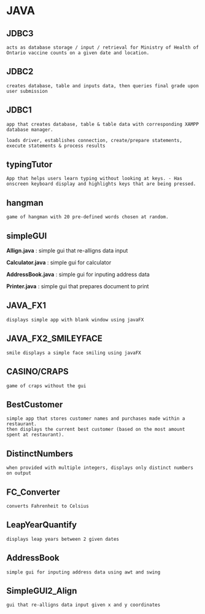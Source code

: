 # JAVA


JDBC3
-----
    acts as database storage / input / retrieval for Ministry of Health of Ontario vaccine counts on a given date and location.



JDBC2
------
    creates database, table and inputs data, then queries final grade upon user submission



JDBC1
-----

    app that creates database, table & table data with corresponding XAMPP database manager.

    loads driver, establishes connection, create/prepare statements, execute statements & process results


typingTutor
----------

    App that helps users learn typing without looking at keys. - Has onscreen keyboard display and highlights keys that are being pressed.


hangman
-------
    game of hangman with 20 pre-defined words chosen at random.



simpleGUI
---------

**Allign.java** : simple gui that re-alligns data input


**Calculator.java** : simple gui for calculator


**AddressBook.java** : simple gui for inputing address data


**Printer.java** :  simple gui that prepares document to print


                  
                  
JAVA_FX1
--------
    displays simple app with blank window using javaFX


JAVA_FX2_SMILEYFACE
---------------
    smile displays a simple face smiling using javaFX


CASINO/CRAPS
------------
    game of craps without the gui


BestCustomer
----------
    simple app that stores customer names and purchases made within a restaurant.
    then displays the current best customer (based on the most amount spent at restaurant).

DistinctNumbers
---------
    when provided with multiple integers, displays only distinct numbers on output
    
FC_Converter
----------
    converts Fahrenheit to Celsius


LeapYearQuantify
------------
    displays leap years between 2 given dates

AddressBook
----------
    simple gui for inputing address data using awt and swing

SimpleGUI2_Align
-------------
    gui that re-alligns data input given x and y coordinates
